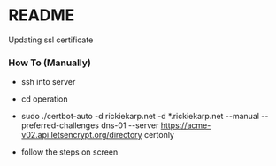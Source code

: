 # README #

Updating ssl certificate

### How To (Manually) ###

- ssh into server

- cd operation
- sudo ./certbot-auto -d rickiekarp.net -d *.rickiekarp.net --manual --preferred-challenges dns-01 --server https://acme-v02.api.letsencrypt.org/directory certonly
- follow the steps on screen

